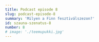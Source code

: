 ```yaml
---
title: Podcast episode 8
slug: podcast-episode-8
summary: 'Milyen a Finn fesztiválszezon?'
id: szauna-szenatus-8
number: 8
# image: './teemupukki.jpg'
---
```

